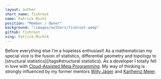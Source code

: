 ```yaml
---
layout: author
short_name: fishroot
name: Patrick Michl
position: "Member / Owner"
background: "/images/authors/fishroot.webp"
github: fishroot
xing: Patrick_Michl6
---
```


Before everything else I'm a hopeless enthusiast! As a mathematician my special
vice is the fusion of statistics, differential geometry and topology to
[structural statistics](/tags#structural statistics). As a developer I totally
fell in love with [Cloud-Assisted Meta Programming](/tags#CAMP). My way of
thinking is strongly influenced by my former mentors [Willy
Jäger](https://de.wikipedia.org/wiki/Willi_J%C3%A4ger) and [Karlheinz
Meier](https://de.wikipedia.org/wiki/Karlheinz_Meier).
